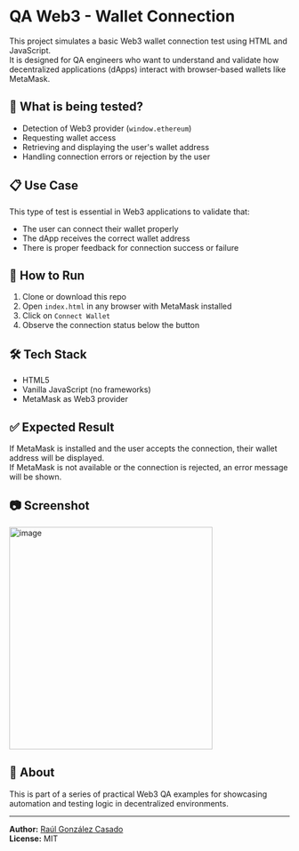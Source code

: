 # QA Web3 - Wallet Connection

This project simulates a basic Web3 wallet connection test using HTML and JavaScript.  
It is designed for QA engineers who want to understand and validate how decentralized applications (dApps) interact with browser-based wallets like MetaMask.

## 🧪 What is being tested?

- Detection of Web3 provider (`window.ethereum`)
- Requesting wallet access
- Retrieving and displaying the user's wallet address
- Handling connection errors or rejection by the user

## 📋 Use Case

This type of test is essential in Web3 applications to validate that:

- The user can connect their wallet properly
- The dApp receives the correct wallet address
- There is proper feedback for connection success or failure

## 🚀 How to Run

1. Clone or download this repo
2. Open `index.html` in any browser with MetaMask installed
3. Click on `Connect Wallet`
4. Observe the connection status below the button

## 🛠 Tech Stack

- HTML5
- Vanilla JavaScript (no frameworks)
- MetaMask as Web3 provider

## ✅ Expected Result

If MetaMask is installed and the user accepts the connection, their wallet address will be displayed.  
If MetaMask is not available or the connection is rejected, an error message will be shown.

## 📷 Screenshot

<img width="365" height="400" alt="image" src="https://github.com/user-attachments/assets/6458c34e-6b9d-4acc-a57f-11da283592c3" />


## 🧠 About

This is part of a series of practical Web3 QA examples for showcasing automation and testing logic in decentralized environments.

---

**Author:** [Raúl González Casado](https://www.linkedin.com/in/raulgonzalezcasado)  
**License:** MIT
